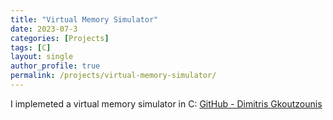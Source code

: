 ```yaml
---
title: "Virtual Memory Simulator"
date: 2023-07-3
categories: [Projects]
tags: [C]
layout: single
author_profile: true
permalink: /projects/virtual-memory-simulator/
---
```


I implemeted a virtual memory simulator in C: [GitHub - Dimitris Gkoutzounis](https://github.com/DimitrisGkoutzounis/Virtual-Memory-Simulator)